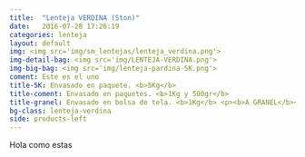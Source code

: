 ```yaml
---
title:  "Lenteja VERDINA (Ston)"
date:   2016-07-28 17:26:19
categories: lenteja
layout: default
img: <img src='img/sm_lentejas/lenteja_verdina.png'>
img-detail-bag: <img src='img/LENTEJA-VERDINA.png'>
img-big-bag: <img src='img/lenteja-pardina-5K.png'>
coment: Este es el uno
title-5K: Envasado en paquete. <b>5Kg</b>
title-coment: Envasado en paquetes. <b>1Kg y 500gr</b>
title-granel: Envasado en bolsa de tela. <b>1Kg</b> <p><b>A GRANEL</b><br> Envasado en bolsa de <b>10Kg, 25Kg</b> 
bg-class: lenteja-verdina 
side: products-left
---
```


Hola como estas
